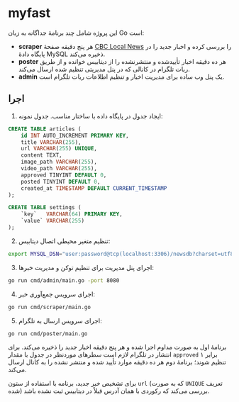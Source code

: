 # myfast

این پروژه شامل چند برنامهٔ جداگانه به زبان Go است:

- **scraper** هر پنج دقیقه صفحهٔ [CBC Local News](https://www.cbc.ca/news/local) را بررسی کرده و اخبار جدید را در پایگاه دادهٔ MySQL ذخیره می‌کند.
- **poster** هر ده دقیقه اخبار تأییدشده و منتشرنشده را از دیتابیس خوانده و از طریق ربات تلگرام در کانالی که در پنل مدیریتی تنظیم شده ارسال می‌کند.
- **admin** یک پنل وب ساده برای مدیریت اخبار و تنظیم اطلاعات ربات تلگرام است.

## اجرا

1. ایجاد جدول در پایگاه داده با ساختار مناسب. جدول نمونه:

```sql
CREATE TABLE articles (
    id INT AUTO_INCREMENT PRIMARY KEY,
    title VARCHAR(255),
    url VARCHAR(255) UNIQUE,
    content TEXT,
    image_path VARCHAR(255),
    video_path VARCHAR(255),
    approved TINYINT DEFAULT 0,
    posted TINYINT DEFAULT 0,
    created_at TIMESTAMP DEFAULT CURRENT_TIMESTAMP
);

CREATE TABLE settings (
    `key`   VARCHAR(64) PRIMARY KEY,
    `value` VARCHAR(255)
);
```

2. تنظیم متغیر محیطی اتصال دیتابیس:

```bash
export MYSQL_DSN="user:password@tcp(localhost:3306)/newsdb?charset=utf8mb4&parseTime=True"
```

3. اجرای پنل مدیریت برای تنظیم توکن و مدیریت خبرها:

```bash
go run cmd/admin/main.go -port 8080
```

4. اجرای سرویس جمع‌آوری خبر:

```bash
go run cmd/scraper/main.go
```

5. اجرای سرویس ارسال به تلگرام:

```bash
go run cmd/poster/main.go
```

برنامهٔ اول به صورت مداوم اجرا شده و هر پنج دقیقه اخبار جدید را ذخیره می‌کند. برای انتشار در تلگرام لازم است سطرهای موردنظر در جدول با مقدار `approved` برابر ۱ تنظیم شوند؛ برنامهٔ دوم هر ده دقیقه موارد تأیید شده و منتشر نشده را به کانال ارسال می‌کند.

برای تشخیص خبر جدید، برنامه با استفاده از ستون `url` (که به صورت `UNIQUE` تعریف شده) بررسی می‌کند که رکوردی با همان آدرس قبلاً در دیتابیس ثبت نشده باشد.

